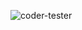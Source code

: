![coder-tester](https://user-images.githubusercontent.com/45166076/190895543-857a9270-e5c5-4181-b6ca-372e4e617cd2.gif)
